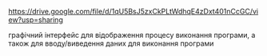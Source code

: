 https://drive.google.com/file/d/1qU5BsJ5zxCkPLtWdhqE4zDxt401nCcGC/view?usp=sharing

графічний інтерфейс для відображення процесу виконання програми, а також для вводу/виведення даних для виконання програми
